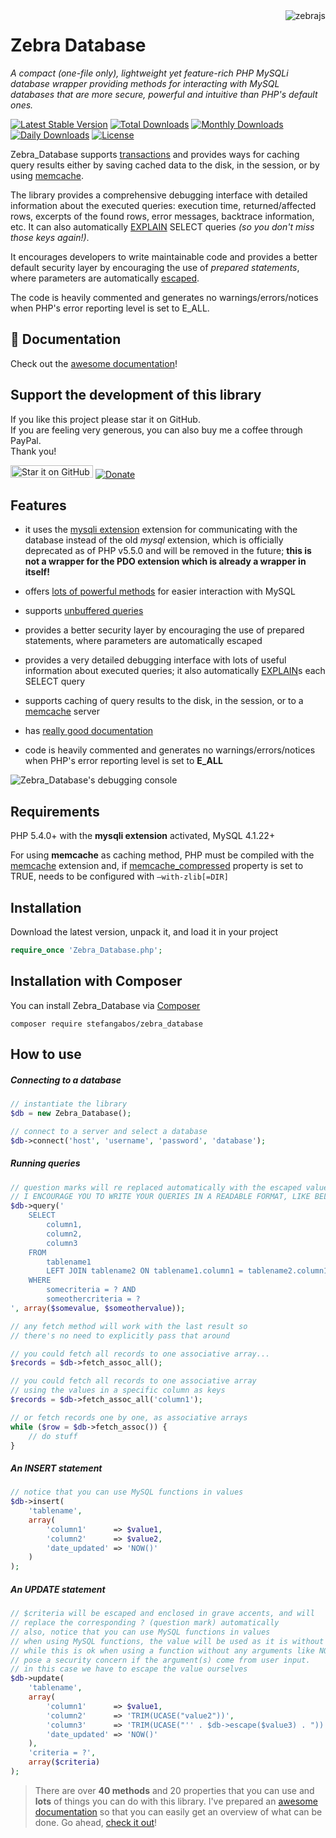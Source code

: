 <img src="https://github.com/stefangabos/zebrajs/blob/master/docs/images/logo.png" alt="zebrajs" align="right">

# Zebra Database

*A compact (one-file only), lightweight yet feature-rich PHP MySQLi database wrapper providing methods for interacting with MySQL databases that are more secure, powerful and intuitive than PHP's default ones.*

[![Latest Stable Version](https://poser.pugx.org/stefangabos/zebra_database/v/stable)](https://packagist.org/packages/stefangabos/zebra_database) [![Total Downloads](https://poser.pugx.org/stefangabos/zebra_database/downloads)](https://packagist.org/packages/stefangabos/zebra_database) [![Monthly Downloads](https://poser.pugx.org/stefangabos/zebra_database/d/monthly)](https://packagist.org/packages/stefangabos/zebra_database) [![Daily Downloads](https://poser.pugx.org/stefangabos/zebra_database/d/daily)](https://packagist.org/packages/stefangabos/zebra_database) [![License](https://poser.pugx.org/stefangabos/zebra_database/license)](https://packagist.org/packages/stefangabos/zebra_database)

Zebra_Database supports [transactions](https://dev.mysql.com/doc/refman/5.7/en/glossary.html#glos_transaction) and provides ways for caching query results either by saving cached data to the disk, in the session, or by using [memcache](http://memcached.org/).

The library provides a comprehensive debugging interface with detailed information about the executed queries: execution time, returned/affected rows, excerpts of the found rows, error messages, backtrace information, etc. It can also automatically [EXPLAIN](http://dev.mysql.com/doc/refman/5.0/en/explain.html) SELECT queries *(so you don't miss those keys again!)*.

It encourages developers to write maintainable code and provides a better default security layer by encouraging the use of *prepared statements*, where parameters are automatically [escaped](http://www.php.net/manual/en/mysqli.real-escape-string.php).

The code is heavily commented and generates no warnings/errors/notices when PHP's error reporting level is set to E_ALL.

## :notebook_with_decorative_cover: Documentation

Check out the [awesome documentation](https://stefangabos.github.io/Zebra_Database/Zebra_Database/Zebra_Database.html)!

## Support the development of this library

If you like this project please star it on GitHub.<br>
If you are feeling very generous, you can also buy me a coffee through PayPal.<br>
Thank you!

[<img src="https://img.shields.io/github/stars/stefangabos/zebra_database?color=green&label=star%20it%20on%20GitHub" width="132" height="20" alt="Star it on GitHub">](https://github.com/stefangabos/Zebra_Database) [![Donate](https://img.shields.io/badge/Donate-PayPal-green.svg)](https://www.paypal.com/cgi-bin/webscr?cmd=_s-xclick&hosted_button_id=3WTC6RTC7496Q)

## Features

- it uses the [mysqli extension](http://www.php.net/manual/en/book.mysqli.php) extension for communicating with the database instead of the old *mysql* extension, which is officially deprecated as of PHP v5.5.0 and will be removed in the future; **this is not a wrapper for the PDO extension which is already a wrapper in itself!**

- offers [lots of powerful methods](https://stefangabos.github.io/Zebra_Database/Zebra_Database/Zebra_Database.html) for easier interaction with MySQL

- supports [unbuffered queries](http://php.net/manual/en/mysqlinfo.concepts.buffering.php)

- provides a better security layer by encouraging the use of prepared statements, where parameters are automatically escaped

- provides a very detailed debugging interface with lots of useful information about executed queries; it also automatically [EXPLAIN](http://dev.mysql.com/doc/refman/5.7/en/explain.html)s each SELECT query

- supports caching of query results to the disk, in the session, or to a [memcache](http://memcached.org/) server

- has [really good documentation](https://stefangabos.github.io/Zebra_Database/Zebra_Database/Zebra_Database.html)

- code is heavily commented and generates no warnings/errors/notices when PHP's error reporting level is set to **E_ALL**

![Zebra_Database's debugging console](http://stefangabos.ro/zebra-database-debug-console.png)

## Requirements

PHP 5.4.0+ with the **mysqli extension** activated, MySQL 4.1.22+

For using **memcache** as caching method, PHP must be compiled with the [memcache](http://pecl.php.net/package/memcache) extension and, if [memcache_compressed](https://stefangabos.github.io/Zebra_Database/Zebra_Database/Zebra_Database.html#var$memcache_compressed) property is set to TRUE, needs to be configured with `–with-zlib[=DIR]`

## Installation

Download the latest version, unpack it, and load it in your project

```php
require_once 'Zebra_Database.php';
```

## Installation with Composer
You can install Zebra_Database via [Composer](https://packagist.org/packages/stefangabos/zebra_database)
```shell
composer require stefangabos/zebra_database
```

## How to use

##### Connecting to a database

```php
// instantiate the library
$db = new Zebra_Database();

// connect to a server and select a database
$db->connect('host', 'username', 'password', 'database');
```

##### Running queries

```php
// question marks will re replaced automatically with the escaped values from the array
// I ENCOURAGE YOU TO WRITE YOUR QUERIES IN A READABLE FORMAT, LIKE BELOW
$db->query('
    SELECT
    	column1,
        column2,
        column3
    FROM
    	tablename1
    	LEFT JOIN tablename2 ON tablename1.column1 = tablename2.column1
    WHERE
    	somecriteria = ? AND
        someothercriteria = ?
', array($somevalue, $someothervalue));

// any fetch method will work with the last result so
// there's no need to explicitly pass that around

// you could fetch all records to one associative array...
$records = $db->fetch_assoc_all();

// you could fetch all records to one associative array
// using the values in a specific column as keys
$records = $db->fetch_assoc_all('column1');

// or fetch records one by one, as associative arrays
while ($row = $db->fetch_assoc()) {
    // do stuff
}
```

##### An INSERT statement

```php
// notice that you can use MySQL functions in values
$db->insert(
    'tablename',
    array(
        'column1'      => $value1,
        'column2'      => $value2,
        'date_updated' => 'NOW()'
    )
);
```

##### An UPDATE statement

```php
// $criteria will be escaped and enclosed in grave accents, and will
// replace the corresponding ? (question mark) automatically
// also, notice that you can use MySQL functions in values
// when using MySQL functions, the value will be used as it is without being escaped!
// while this is ok when using a function without any arguments like NOW(), this may
// pose a security concern if the argument(s) come from user input.
// in this case we have to escape the value ourselves
$db->update(
    'tablename',
    array(
        'column1'      => $value1,
        'column2'      => 'TRIM(UCASE("value2"))',
        'column3'      => 'TRIM(UCASE("'' . $db->escape($value3) . "))',
        'date_updated' => 'NOW()'
    ),
    'criteria = ?',
    array($criteria)
);
```
> There are over **40 methods** and 20 properties that you can use and **lots** of things you can do with this library. I've prepared an [awesome documentation](https://stefangabos.github.io/Zebra_Database/Zebra_Database/Zebra_Database.html) so that you can easily get an overview of what can be done. Go ahead, [check it out](https://stefangabos.github.io/Zebra_Database/Zebra_Database/Zebra_Database.html)!
